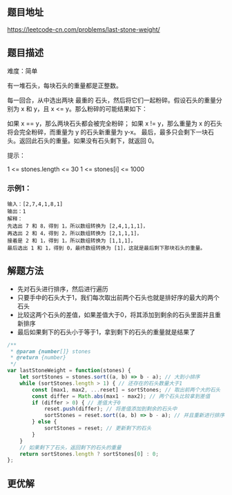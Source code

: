 ## 题目地址

https://leetcode-cn.com/problems/last-stone-weight/

## 题目描述

难度：简单

有一堆石头，每块石头的重量都是正整数。

每一回合，从中选出两块 最重的 石头，然后将它们一起粉碎。假设石头的重量分别为 x 和 y，且 x <= y。那么粉碎的可能结果如下：

如果 x == y，那么两块石头都会被完全粉碎；
如果 x != y，那么重量为 x 的石头将会完全粉碎，而重量为 y 的石头新重量为 y-x。
最后，最多只会剩下一块石头。返回此石头的重量。如果没有石头剩下，就返回 0。

提示：

1 <= stones.length <= 30
1 <= stones[i] <= 1000

### 示例1：

```
输入：[2,7,4,1,8,1]
输出：1
解释：
先选出 7 和 8，得到 1，所以数组转换为 [2,4,1,1,1]，
再选出 2 和 4，得到 2，所以数组转换为 [2,1,1,1]，
接着是 2 和 1，得到 1，所以数组转换为 [1,1,1]，
最后选出 1 和 1，得到 0，最终数组转换为 [1]，这就是最后剩下那块石头的重量。
```

## 解题方法

- 先对石头进行排序，然后进行遍历
- 只要手中的石头大于1，我们每次取出前两个石头也就是排好序的最大的两个石头
- 比较这两个石头的差值，如果差值大于0，将其添加到剩余的石头里面并且重新排序
- 最后如果剩下的石头小于等于1，拿到剩下的石头的重量就是结果了

```js
/**
 * @param {number[]} stones
 * @return {number}
 */
var lastStoneWeight = function(stones) {
    let sortStones = stones.sort((a, b) => b - a); // 大到小排序
    while (sortStones.length > 1) { // 还存在的石头数量大于1
        const [max1, max2, ...reset] = sortStones; // 取出前两个大的石头
        const differ = Math.abs(max1 - max2); // 两个石头比较拿到差值
        if (differ > 0) { // 差值大于0
            reset.push(differ); // 将差值添加到剩余的石头中
            sortStones = reset.sort((a, b) => b - a); // 并且重新进行排序
        } else {
            sortStones = reset; // 更新剩下的石头
        }
    }
    // 如果剩下了石头，返回剩下的石头的重量
    return sortStones.length ? sortStones[0] : 0;
};
```

## 更优解


```js

```

